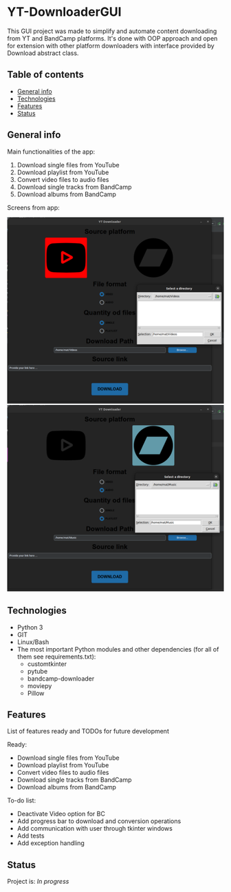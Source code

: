 # YT-DownloaderGUI
This GUI project was made to simplify and automate content downloading from YT and BandCamp platforms. It's done with OOP approach and open for extension with other platform downloaders with interface provided by Download abstract class.

## Table of contents
* [General info](#general-info)
* [Technologies](#technologies)
* [Features](#features)
* [Status](#status)

## General info
Main functionalities of the app:
1. Download single files from YouTube
2. Download playlist from YouTube
3. Convert video files to audio files
4. Download single tracks from BandCamp
5. Download albums from BandCamp

Screens from app:

![yt_selected.png](app_screens%2Fyt_selected.png)
![bc_selected.png](app_screens%2Fbc_selected.png)
## Technologies
* Python 3
* GIT
* Linux/Bash
* The most important Python modules and other dependencies (for all of them see requirements.txt):
  * customtkinter
  * pytube
  * bandcamp-downloader
  * moviepy
  * Pillow

## Features
List of features ready and TODOs for future development

Ready:
* Download single files from YouTube
* Download playlist from YouTube
* Convert video files to audio files
* Download single tracks from BandCamp
* Download albums from BandCamp

To-do list:
* Deactivate Video option for BC
* Add progress bar to download and conversion operations
* Add communication with user through tkinter windows
* Add tests
* Add exception handling

## Status
Project is: _In progress_
